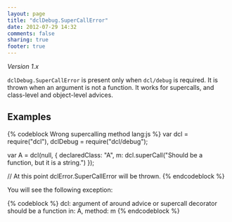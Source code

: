 ```yaml
---
layout: page
title: "dclDebug.SuperCallError"
date: 2012-07-29 14:32
comments: false
sharing: true
footer: true
---
```


*Version 1.x*

`dclDebug.SuperCallError` is present only when `dcl/debug` is required. It is thrown when
an argument is not a function. It works for supercalls, and class-level and object-level
advices.

## Examples

{% codeblock Wrong supercalling method lang:js %}
var dcl = require("dcl"),
	dclDebug = require("dcl/debug");

var A = dcl(null, {
  declaredClass: "A",
  m: dcl.superCall("Should be a function, but it is a string.")
});

// At this point dclError.SuperCallError will be thrown.
{% endcodeblock %}

You will see the following exception:

{% codeblock %}
dcl: argument of around advice or supercall decorator
should be a function in: A, method: m
{% endcodeblock %}
